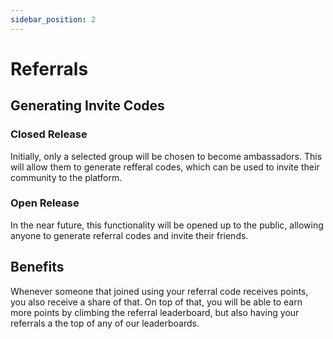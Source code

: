 ```yaml
---
sidebar_position: 2
---
```


# Referrals

## Generating Invite Codes

### Closed Release

Initially, only a selected group will be chosen to become ambassadors. This will allow them to generate refferal codes, which can be used to invite their community to the platform.

### Open Release

In the near future, this functionality will be opened up to the public, allowing anyone to generate referral codes and invite their friends.

## Benefits 

Whenever someone that joined using your referral code receives points, you also receive a share of that. On top of that, you will be able to earn more points by climbing the referral leaderboard, but also having your referrals a the top of any of our leaderboards.
